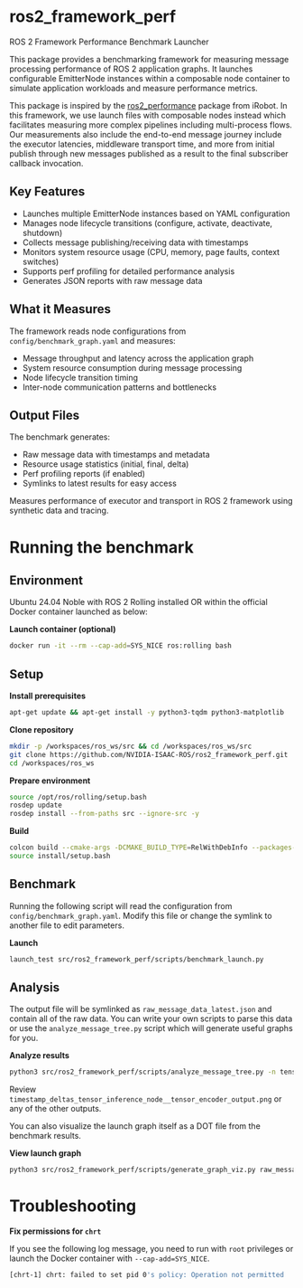 # ros2_framework_perf

ROS 2 Framework Performance Benchmark Launcher

This package provides a benchmarking framework for measuring message processing performance
of ROS 2 application graphs. It launches configurable EmitterNode instances within
a composable node container to simulate application workloads and measure performance metrics.

This package is inspired by the [ros2_performance](https://github.com/iRobotEducation/ros2_performance) package from iRobot. In this framework, we use launch files with composable nodes instead which facilitates measuring more complex pipelines including multi-process flows. Our measurements also include the end-to-end message journey include the executor latencies, middleware transport time, and more from initial publish through new messages published as a result to the final subscriber callback invocation.

## Key Features

- Launches multiple EmitterNode instances based on YAML configuration
- Manages node lifecycle transitions (configure, activate, deactivate, shutdown)
- Collects message publishing/receiving data with timestamps
- Monitors system resource usage (CPU, memory, page faults, context switches)
- Supports perf profiling for detailed performance analysis
- Generates JSON reports with raw message data

## What it Measures

The framework reads node configurations from `config/benchmark_graph.yaml` and measures:
- Message throughput and latency across the application graph
- System resource consumption during message processing
- Node lifecycle transition timing
- Inter-node communication patterns and bottlenecks

## Output Files

The benchmark generates:
- Raw message data with timestamps and metadata
- Resource usage statistics (initial, final, delta)
- Perf profiling reports (if enabled)
- Symlinks to latest results for easy access

Measures performance of executor and transport in ROS 2 framework using synthetic data and tracing.

# Running the benchmark
## Environment
Ubuntu 24.04 Noble with ROS 2 Rolling installed OR within the official Docker container launched as below:

**Launch container (optional)**
```bash
docker run -it --rm --cap-add=SYS_NICE ros:rolling bash
```

## Setup
**Install prerequisites**
```bash
apt-get update && apt-get install -y python3-tqdm python3-matplotlib
```

**Clone repository**
```bash
mkdir -p /workspaces/ros_ws/src && cd /workspaces/ros_ws/src
git clone https://github.com/NVIDIA-ISAAC-ROS/ros2_framework_perf.git
cd /workspaces/ros_ws
```

**Prepare environment**
```bash
source /opt/ros/rolling/setup.bash
rosdep update
rosdep install --from-paths src --ignore-src -y
```

**Build**
```bash
colcon build --cmake-args -DCMAKE_BUILD_TYPE=RelWithDebInfo --packages-up-to-regex ros2_framework_perf* --event-handlers console_direct+ --symlink-install
source install/setup.bash
```
## Benchmark
Running the following script will read the configuration from `config/benchmark_graph.yaml`. Modify this file or change the symlink to another file to edit parameters.

**Launch**
```bash
launch_test src/ros2_framework_perf/scripts/benchmark_launch.py
```

## Analysis
The output file will be symlinked as `raw_message_data_latest.json` and contain all of the raw data. You can write your own scripts to parse this data or use the `analyze_message_tree.py` script which will generate useful graphs for you.

**Analyze results**
```bash
python3 src/ros2_framework_perf/scripts/analyze_message_tree.py -n tensor_inference_node -p /tensor_encoder_output -s raw_message_data_latest.json
```

Review `timestamp_deltas_tensor_inference_node__tensor_encoder_output.png` or any of the other outputs.


You can also visualize the launch graph itself as a DOT file from the benchmark results.

**View launch graph**
```bash
python3 src/ros2_framework_perf/scripts/generate_graph_viz.py raw_message_data_latest.json
```

# Troubleshooting
**Fix permissions for `chrt`**

If you see the following log message, you need to run with `root` privileges or launch the Docker container with `--cap-add=SYS_NICE`.

```bash
[chrt-1] chrt: failed to set pid 0's policy: Operation not permitted
```
